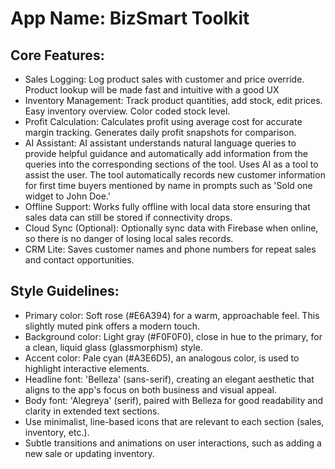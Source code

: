 # **App Name**: BizSmart Toolkit

## Core Features:

- Sales Logging: Log product sales with customer and price override. Product lookup will be made fast and intuitive with a good UX
- Inventory Management: Track product quantities, add stock, edit prices. Easy inventory overview. Color coded stock level.
- Profit Calculation: Calculates profit using average cost for accurate margin tracking. Generates daily profit snapshots for comparison.
- AI Assistant: AI assistant understands natural language queries to provide helpful guidance and automatically add information from the queries into the corresponding sections of the tool. Uses AI as a tool to assist the user.  The tool automatically records new customer information for first time buyers mentioned by name in prompts such as 'Sold one widget to John Doe.'
- Offline Support: Works fully offline with local data store ensuring that sales data can still be stored if connectivity drops.
- Cloud Sync (Optional): Optionally sync data with Firebase when online, so there is no danger of losing local sales records.
- CRM Lite: Saves customer names and phone numbers for repeat sales and contact opportunities.

## Style Guidelines:

- Primary color: Soft rose (#E6A394) for a warm, approachable feel. This slightly muted pink offers a modern touch.
- Background color: Light gray (#F0F0F0), close in hue to the primary, for a clean, liquid glass (glassmorphism) style.
- Accent color: Pale cyan (#A3E6D5), an analogous color, is used to highlight interactive elements.
- Headline font: 'Belleza' (sans-serif), creating an elegant aesthetic that aligns to the app's focus on both business and visual appeal.
- Body font: 'Alegreya' (serif), paired with Belleza for good readability and clarity in extended text sections.
- Use minimalist, line-based icons that are relevant to each section (sales, inventory, etc.).
- Subtle transitions and animations on user interactions, such as adding a new sale or updating inventory.